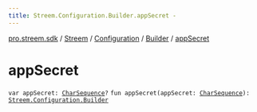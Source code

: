 ```yaml
---
title: Streem.Configuration.Builder.appSecret - 
---
```


[pro.streem.sdk](../../../index.html) / [Streem](../../index.html) / [Configuration](../index.html) / [Builder](index.html) / [appSecret](./app-secret.html)

# appSecret

`var appSecret: `[`CharSequence`](https://kotlinlang.org/api/latest/jvm/stdlib/kotlin/-char-sequence/index.html)`?`
`fun appSecret(appSecret: `[`CharSequence`](https://kotlinlang.org/api/latest/jvm/stdlib/kotlin/-char-sequence/index.html)`): `[`Streem.Configuration.Builder`](index.html)
